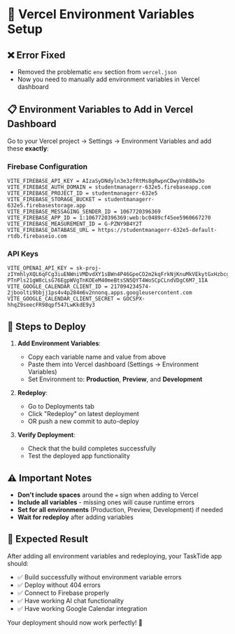 # 🔧 Vercel Environment Variables Setup

## ❌ Error Fixed
- Removed the problematic `env` section from `vercel.json`
- Now you need to manually add environment variables in Vercel dashboard

## 📋 Environment Variables to Add in Vercel Dashboard

Go to your Vercel project → Settings → Environment Variables and add these **exactly**:

### Firebase Configuration
```
VITE_FIREBASE_API_KEY = AIzaSyDNdyln3e3zfRtMs8gRwpnCDwyVnB80w3o
VITE_FIREBASE_AUTH_DOMAIN = studentmanagerr-632e5.firebaseapp.com
VITE_FIREBASE_PROJECT_ID = studentmanagerr-632e5
VITE_FIREBASE_STORAGE_BUCKET = studentmanagerr-632e5.firebasestorage.app
VITE_FIREBASE_MESSAGING_SENDER_ID = 1067720396369
VITE_FIREBASE_APP_ID = 1:1067720396369:web:bc0489cf45ee5960667270
VITE_FIREBASE_MEASUREMENT_ID = G-PZNY9B4Y2T
VITE_FIREBASE_DATABASE_URL = https://studentmanagerr-632e5-default-rtdb.firebaseio.com
```

### API Keys
```
VITE_OPENAI_API_KEY = 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
VITE_GOOGLE_CALENDAR_CLIENT_ID = 217094234574-2jboolti9bbjj1ps4v4p284m6v2nnonq.apps.googleusercontent.com
VITE_GOOGLE_CALENDAR_CLIENT_SECRET = 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
```

## 🚀 Steps to Deploy

1. **Add Environment Variables**:
   - Copy each variable name and value from above
   - Paste them into Vercel dashboard (Settings → Environment Variables)
   - Set Environment to: **Production**, **Preview**, and **Development**

2. **Redeploy**:
   - Go to Deployments tab
   - Click "Redeploy" on latest deployment
   - OR push a new commit to auto-deploy

3. **Verify Deployment**:
   - Check that the build completes successfully
   - Test the deployed app functionality

## ⚠️ Important Notes

- **Don't include spaces** around the `=` sign when adding to Vercel
- **Include all variables** - missing ones will cause runtime errors
- **Set for all environments** (Production, Preview, Development) if needed
- **Wait for redeploy** after adding variables

## 🎯 Expected Result
After adding all environment variables and redeploying, your TaskTide app should:
- ✅ Build successfully without environment variable errors
- ✅ Deploy without 404 errors
- ✅ Connect to Firebase properly
- ✅ Have working AI chat functionality
- ✅ Have working Google Calendar integration

Your deployment should now work perfectly! 🚀
